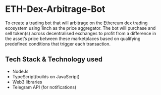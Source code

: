 # ETH-Dex-Arbitrage-Bot

To create a trading bot that will arbitrage on the Ethereum dex trading ecosystem using 1inch as the price aggregator. 
The bot will purchase and sell  token(s) across decentralised exchanges to profit from a difference in the asset’s price between these marketplaces based on qualifying predefined conditions that trigger each transaction.

## Tech Stack & Technology used
- NodeJs 
- TypeScript(builds on JavaScript)
- Web3 libraries 
- Telegram API (for notifications)

